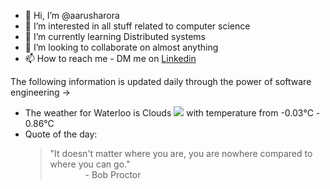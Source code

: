 - 👋 Hi, I’m @aarusharora
- 👀 I’m interested in all stuff related to computer science
- 🌱 I’m currently learning Distributed systems
- 💞️ I’m looking to collaborate on almost anything
- 📫 How to reach me - DM me on [Linkedin](https://www.linkedin.com/in/aarusharora789/)

The following information is updated daily through the power of software engineering ->
- The weather for Waterloo is Clouds ![](https://openweathermap.org/img/wn/04d.png) with temperature from -0.03℃ - 0.86℃
- Quote of the day:  
	> "It doesn't matter where you are, you are nowhere compared to where you can go."  
	> &emsp;&emsp;&emsp;&emsp;- Bob Proctor
